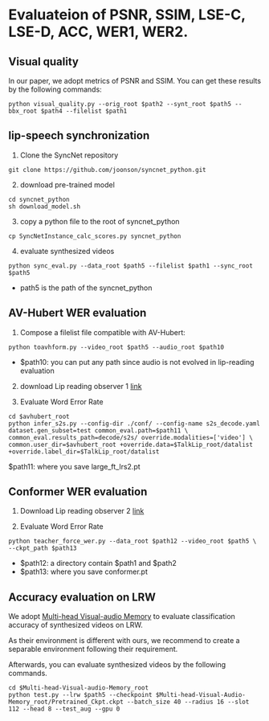 # Evaluateion of PSNR, SSIM, LSE-C, LSE-D, ACC, WER1, WER2.

## Visual quality

In our paper, we adopt metrics of PSNR and SSIM. You can get these results by the following commands:
```
python visual_quality.py --orig_root $path2 --synt_root $path5 --bbx_root $path4 --filelist $path1
```

## lip-speech synchronization

1. Clone the SyncNet repository

```
git clone https://github.com/joonson/syncnet_python.git 
```

2. download pre-trained model

```
cd syncnet_python
sh download_model.sh
```

3. copy a python file to the root of syncnet_python 
```
cp SyncNetInstance_calc_scores.py syncnet_python
```

4. evaluate synthesized videos
```
python sync_eval.py --data_root $path5 --filelist $path1 --sync_root $path5
```
- path5 is the path of the syncnet_python 

## AV-Hubert WER evaluation 

1. Compose a filelist file compatible with AV-Hubert:
```
python toavhform.py --video_root $path5 --audio_root $path10
```
- $path10: you can put any path since audio is not evolved in lip-reading evaluation

2. download Lip reading observer 1 [link](https://drive.google.com/file/d/1wOsiXKLOeScrU6XuzebYA6Y-9ncd8-le/view?usp=share_link)

3. Evaluate Word Error Rate 
```
cd $avhubert_root
python infer_s2s.py --config-dir ./conf/ --config-name s2s_decode.yaml dataset.gen_subset=test common_eval.path=$path11 \
common_eval.results_path=decode/s2s/ override.modalities=['video'] \
common.user_dir=$avhubert_root +override.data=$TalkLip_root/datalist +override.label_dir=$TalkLip_root/datalist
```
$path11: where you save large_ft_lrs2.pt

## Conformer WER evaluation

1. Download Lip reading observer 2 [link](https://drive.google.com/file/d/16tpyaXLLTYUnIBT_YEWQ5ui6xUkBGcpM/view?usp=share_link)

2. Evaluate Word Error Rate 
```
python teacher_force_wer.py --data_root $path12 --video_root $path5 \
--ckpt_path $path13
```
- $path12: a directory contain $path1 and $path2
- $path13: where you save conformer.pt

## Accuracy evaluation on LRW

We adopt [Multi-head Visual-audio Memory](https://github.com/ms-dot-k/Multi-head-Visual-Audio-Memory) to evaluate classification accuracy of synthesized videos on LRW.

As their environment is different with ours, we recommend to create a separable environment following their requirement.

Afterwards, you can evaluate synthesized videos by the following commands.

```
cd $Multi-head-Visual-audio-Memory_root
python test.py --lrw $path5 --checkpoint $Multi-head-Visual-Audio-Memory_root/Pretrained_Ckpt.ckpt --batch_size 40 --radius 16 --slot 112 --head 8 --test_aug --gpu 0
```


